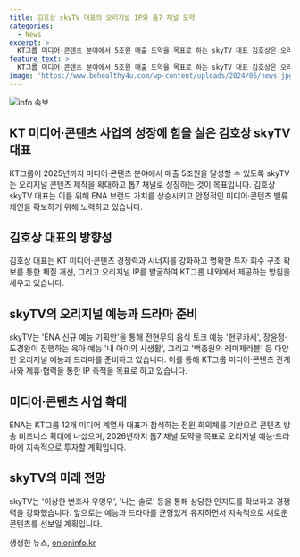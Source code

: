 ```yaml
---
title: 김호상 skyTV 대표의 오리지널 IP와 톱7 채널 도약
categories:
  - News
excerpt: >
  KT그룹 미디어·콘텐츠 분야에서 5조원 매출 도약을 목표로 하는 skyTV 대표 김호상은 오리지널 콘텐츠 확대와 톱7 채널 성장을 계획하고, KT의 미디어 플랫폼의 밸류를 높이고 1등 사업자가 되기 위해 노력할 것이라 밝혔다. 김 대표는 오리지널 IP를 발굴하여 국내외에 제공하고, ENA 브랜드 가치를 높일 방침이며, 앞으로는 예능과 드라마를 균형 있게 유지하며 채널의 이미지를 강화할 계획이라고 전했다. 2026년까지 톱7 채널 도약을 목표로 예능과 드라마에 지속적인 투자를 이어갈 예정이다.
feature_text: >
  KT그룹 미디어·콘텐츠 분야에서 5조원 매출 도약을 목표로 하는 skyTV 대표 김호상은 오리지널 콘텐츠 확대와 톱7 채널 성장을 계획하고, KT의 미디어 플랫폼의 밸류를 높이고 1등 사업자가 되기 위해 노력할 것이라 밝혔다. 김 대표는 오리지널 IP를 발굴하여 국내외에 제공하고, ENA 브랜드 가치를 높일 방침이며, 앞으로는 예능과 드라마를 균형 있게 유지하며 채널의 이미지를 강화할 계획이라고 전했다. 2026년까지 톱7 채널 도약을 목표로 예능과 드라마에 지속적인 투자를 이어갈 예정이다.
image: 'https://www.behealthy4u.com/wp-content/uploads/2024/06/news.jpg'
---
```


<p><img src="https://www.behealthy4u.com/wp-content/uploads/2024/06/news.jpg" alt="info 속보" /></p>

<h2 data-ke-size="size26">KT 미디어·콘텐츠 사업의 성장에 힘을 실은 김호상 skyTV 대표</h2>

<p data-ke-size="size16">KT그룹이 2025년까지 미디어·콘텐츠 분야에서 매출 5조원을 달성할 수 있도록 skyTV는 오리지널 콘텐츠 제작을 확대하고 톱7 채널로 성장하는 것이 목표입니다. 김호상 skyTV 대표는 이를 위해 ENA 브랜드 가치를 상승시키고 안정적인 미디어·콘텐츠 밸류체인을 확보하기 위해 노력하고 있습니다.</p>

<h2 data-ke-size="size26">김호상 대표의 방향성</h2>

<p data-ke-size="size16">김호상 대표는 KT 미디어·콘텐츠 경쟁력과 시너지를 강화하고 명확한 투자 회수 구조 확보를 통한 체질 개선, 그리고 오리지널 IP를 발굴하여 KT그룹 내외에서 제공하는 방침을 세우고 있습니다.</p>

<h2 data-ke-size="size26">skyTV의 오리지널 예능과 드라마 준비</h2>

<p data-ke-size="size16">skyTV는 'ENA 신규 예능 기획안'을 통해 전현무의 음식 토크 예능 '현무카세', 장윤정·도경완이 진행하는 육아 예능 '내 아이의 사생활', 그리고 '백종원의 레미제라블' 등 다양한 오리지널 예능과 드라마를 준비하고 있습니다. 이를 통해 KT그룹 미디어·콘텐츠 관계사와 제휴·협력을 통한 IP 축적을 목표로 하고 있습니다.</p>

<h2 data-ke-size="size26">미디어·콘텐츠 사업 확대</h2>

<p data-ke-size="size16">ENA는 KT그룹 12개 미디어 계열사 대표가 참석하는 전원 회의체를 기반으로 콘텐츠 방송 비즈니스 확대에 나섰으며, 2026년까지 톱7 채널 도약을 목표로 오리지널 예능·드라마에 지속적으로 투자할 계획입니다.</p>

<h2 data-ke-size="size26">skyTV의 미래 전망</h2>

<p data-ke-size="size16">skyTV는 '이상한 변호사 우영우', '나는 솔로' 등을 통해 상당한 인지도를 확보하고 경쟁력을 강화했습니다. 앞으로는 예능과 드라마를 균형있게 유지하면서 지속적으로 새로운 콘텐츠를 선보일 계획입니다.</p>
생생한 뉴스, <a href="https://onioninfo.kr" rel="dofollow">onioninfo.kr</a>


